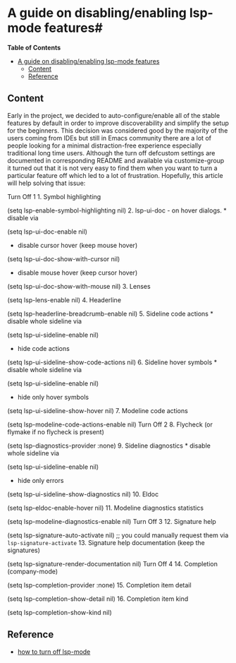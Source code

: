 # A guide on disabling/enabling lsp-mode features#
<!-- markdown-toc start - Don't edit this section. Run M-x markdown-toc-refresh-toc -->
**Table of Contents**

- [A guide on disabling/enabling lsp-mode features](#a-guide-on-disablingenabling-lsp-mode-features)
    - [Content](#content)
    - [Reference](#reference)

<!-- markdown-toc end -->

## Content
Early in the project, we decided to auto-configure/enable all of the stable
features by default in order to improve discoverability and simplify the setup
for the beginners. This decision was considered good by the majority of the
users coming from IDEs but still in Emacs community there are a lot of people
looking for a minimal distraction-free experience especially traditional long
time users. Although the turn off defcustom settings are documented in
corresponding README and available via customize-group it turned out that it is
not very easy to find them when you want to turn a particular feature off which
led to a lot of frustration. Hopefully, this article will help solving that
issue:

Turn Off 1 1. Symbol highlighting

(setq lsp-enable-symbol-highlighting nil)
2. lsp-ui-doc - on hover dialogs. * disable via

(setq lsp-ui-doc-enable nil)
* disable cursor hover (keep mouse hover)

(setq lsp-ui-doc-show-with-cursor nil)
* disable mouse hover (keep cursor hover)

(setq lsp-ui-doc-show-with-mouse nil)
3. Lenses

(setq lsp-lens-enable nil)
4. Headerline

(setq lsp-headerline-breadcrumb-enable nil)
5. Sideline code actions * disable whole sideline via

(setq lsp-ui-sideline-enable nil)
* hide code actions

(setq lsp-ui-sideline-show-code-actions nil)
6. Sideline hover symbols * disable whole sideline via

(setq lsp-ui-sideline-enable nil)
* hide only hover symbols

(setq lsp-ui-sideline-show-hover nil)
7. Modeline code actions

(setq lsp-modeline-code-actions-enable nil)
Turn Off 2 8. Flycheck (or flymake if no flycheck is present)

(setq lsp-diagnostics-provider :none)
9. Sideline diagnostics * disable whole sideline via

(setq lsp-ui-sideline-enable nil)
* hide only errors

(setq lsp-ui-sideline-show-diagnostics nil)
10. Eldoc

(setq lsp-eldoc-enable-hover nil)
11. Modeline diagnostics statistics

(setq lsp-modeline-diagnostics-enable nil)
Turn Off 3 12. Signature help

(setq lsp-signature-auto-activate nil) ;; you could manually request them via `lsp-signature-activate`
13. Signature help documentation (keep the signatures)

(setq lsp-signature-render-documentation nil)
Turn Off 4 14. Completion (company-mode)

(setq lsp-completion-provider :none)
15. Completion item detail

(setq lsp-completion-show-detail nil)
16. Completion item kind

(setq lsp-completion-show-kind nil)


## Reference

- [how to turn off lsp-mode](https://emacs-lsp.github.io/lsp-mode/tutorials/how-to-turn-off/)
